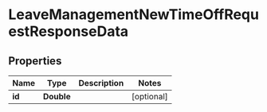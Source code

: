 

# LeaveManagementNewTimeOffRequestResponseData


## Properties

| Name | Type | Description | Notes |
|------------ | ------------- | ------------- | -------------|
|**id** | **Double** |  |  [optional] |



